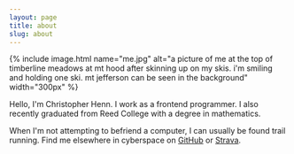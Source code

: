 ```yaml
---
layout: page
title: about
slug: about
---
```


{% include image.html name="me.jpg" alt="a picture of me at the top of timberline meadows at mt hood after skinning up on my skis. i'm smiling and holding one ski. mt jefferson can be seen in the background" width="300px" %}

Hello, I'm Christopher Henn. I work as a frontend programmer. I also recently graduated from Reed College with a degree in mathematics.

When I'm not attempting to befriend a computer, I can usually be found trail running. Find me elsewhere in cyberspace on [GitHub][github] or [Strava][strava].

[strava]: https://www.strava.com/athletes/163049
[github]: https://github.com/chnn

